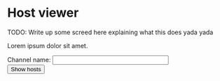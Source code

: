 # Host viewer

TODO: Write up some screed here explaining what this does yada yada

Lorem ipsum dolor sit amet.

<label>Channel name: <input name=channel size=30></label><br>
<input type=submit value="Show hosts">
